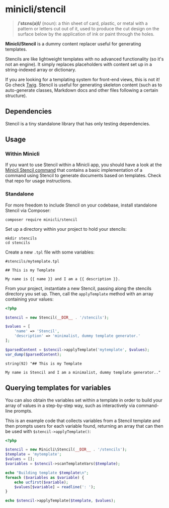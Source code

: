 # minicli/stencil

> **/ˈstɛns(ə)l/** (noun):
a thin sheet of card, plastic, or metal with a pattern or letters cut out of it, used to produce the cut design on the surface below by the application of ink or paint through the holes.

**Minicli/Stencil** is a dummy content replacer useful for generating templates.

Stencils are like lightweight templates with no advanced functionality (so it's not an engine). It simply replaces placeholders with content set up in a string-indexed array or dictionary.

If you are looking for a templating system for front-end views, this is not it! Go check [Twig](https://twig.symfony.com/). Stencil is useful for generating skeleton content (such as to auto-generate classes, Markdown docs and other files following a certain structure).

## Dependencies
Stencil is a tiny standalone library that has only testing dependencies.

## Usage

### Within Minicli
If you want to use Stencil within a Minicli app, you should have a look at the [Minicli Stencil command](https://github.com/minicli/command-stencil) that contains a basic implementation of a command using Stencil to generate documents based on templates. Check that repo for usage instructions.

### Standalone
For more freedom to include Stencil on your codebase, install standalone Stencil via Composer:

```shell
composer require minicli/stencil
```

Set up a directory within your project to hold your stencils:

```shell
mkdir stencils
cd stencils
```

Create a new `.tpl` file with some variables:

```shell
#stencils/mytemplate.tpl

## This is my Template

My name is {{ name }} and I am a {{ description }}.
```

From your project, instantiate a new Stencil, passing along the stencils directory you set up. Then, call the `applyTemplate` method with an array containing your values:

```php
<?php

$stencil = new Stencil(__DIR__ . '/stencils');

$values = [
    'name' => 'Stencil',
    'description' => 'minimalist, dummy template generator.'
];

$parsedContent = $stencil->applyTemplate('mytemplate', $values);
var_dump($parsedContent);
```
```shell
string(92) "## This is my Template

My name is Stencil and I am a minimalist, dummy template generator.."
```

## Querying templates for variables

You can also obtain the variables set within a template in order to build your array of values in a step-by-step way, such as interactively via command-line prompts.

This is an example code that collects variables from a Stencil template and then prompts users for each variable found, returning an array that can then be used with `$stencil->applyTemplate()`:

```php
<?php

$stencil = new Minicli\Stencil(__DIR__ . '/stencils');
$template = 'mytemplate';
$values = [];
$variables = $stencil->scanTemplateVars($template);

echo "Building template $template\n";
foreach ($variables as $variable) {
    echo ucfirst($variable);
    $values[$variable] = readline(': ');
}

echo $stencil->applyTemplate($template, $values);

```